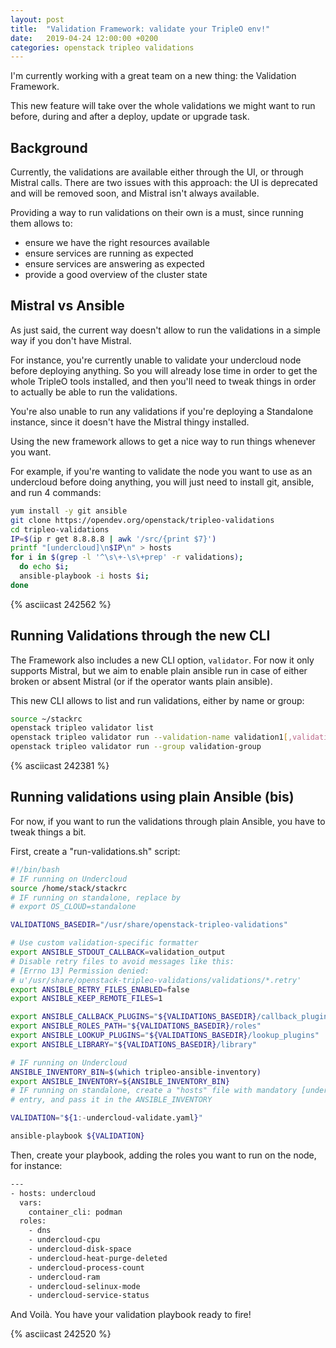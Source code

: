 ```yaml
---
layout: post
title:  "Validation Framework: validate your TripleO env!"
date:   2019-04-24 12:00:00 +0200
categories: openstack tripleo validations
---
```

I'm currently working with a great team on a new thing: the Validation Framework.

This new feature will take over the whole validations we might want to run
before, during and after a deploy, update or upgrade task.

Background
----------
Currently, the validations are available either through the UI, or through Mistral
calls. There are two issues with this approach: the UI is deprecated and will
be removed soon, and Mistral isn't always available.

Providing a way to run validations on their own is a must, since running them
allows to:
  * ensure we have the right resources available
  * ensure services are running as expected
  * ensure services are answering as expected
  * provide a good overview of the cluster state

Mistral vs Ansible
------------------
As just said, the current way doesn't allow to run the validations in a simple
way if you don't have Mistral.

For instance, you're currently unable to validate your undercloud node before
deploying anything. So you will already lose time in order to get the whole
TripleO tools installed, and then you'll need to tweak things in order to
actually be able to run the validations.

You're also unable to run any validations if you're deploying a Standalone
instance, since it doesn't have the Mistral thingy installed.

Using the new framework allows to get a nice way to run things whenever you
want.

For example, if you're wanting to validate the node you want to use as an
undercloud before doing anything, you will just need to install git, ansible,
and run 4 commands:
```Bash
yum install -y git ansible
git clone https://opendev.org/openstack/tripleo-validations
cd tripleo-validations
IP=$(ip r get 8.8.8.8 | awk '/src/{print $7}')
printf "[undercloud]\n$IP\n" > hosts
for i in $(grep -l '^\s\+-\s\+prep' -r validations);
  do echo $i;
  ansible-playbook -i hosts $i;
done
```

{% asciicast 242562 %}

Running Validations through the new CLI
---------------------------------------
The Framework also includes a new CLI option, ```validator```. For now it
only supports Mistral, but we aim to enable plain ansible run in case of either
broken or absent Mistral (or if the operator wants plain ansible).

This new CLI allows to list and run validations, either by name or group:
```Bash
source ~/stackrc
openstack tripleo validator list
openstack tripleo validator run --validation-name validation1[,validation2,...]
openstack tripleo validator run --group validation-group
```

{% asciicast 242381 %}

Running validations using plain Ansible (bis)
---------------------------------------------
For now, if you want to run the validations through plain Ansible, you have to
tweak things a bit.

First, create a "run-validations.sh" script:
```Bash
#!/bin/bash
# IF running on Undercloud
source /home/stack/stackrc
# IF running on standalone, replace by
# export OS_CLOUD=standalone

VALIDATIONS_BASEDIR="/usr/share/openstack-tripleo-validations"

# Use custom validation-specific formatter
export ANSIBLE_STDOUT_CALLBACK=validation_output
# Disable retry files to avoid messages like this:
# [Errno 13] Permission denied:
# u'/usr/share/openstack-tripleo-validations/validations/*.retry'
export ANSIBLE_RETRY_FILES_ENABLED=false
export ANSIBLE_KEEP_REMOTE_FILES=1

export ANSIBLE_CALLBACK_PLUGINS="${VALIDATIONS_BASEDIR}/callback_plugins"
export ANSIBLE_ROLES_PATH="${VALIDATIONS_BASEDIR}/roles"
export ANSIBLE_LOOKUP_PLUGINS="${VALIDATIONS_BASEDIR}/lookup_plugins"
export ANSIBLE_LIBRARY="${VALIDATIONS_BASEDIR}/library"

# IF running on Undercloud
ANSIBLE_INVENTORY_BIN=$(which tripleo-ansible-inventory)
export ANSIBLE_INVENTORY=${ANSIBLE_INVENTORY_BIN}
# IF running on standalone, create a "hosts" file with mandatory [undercloud]
# entry, and pass it in the ANSIBLE_INVENTORY

VALIDATION="${1:-undercloud-validate.yaml}"

ansible-playbook ${VALIDATION}

```

Then, create your playbook, adding the roles you want to run on the node, for
instance:
```Bash
---
- hosts: undercloud
  vars:
    container_cli: podman
  roles:
    - dns
    - undercloud-cpu
    - undercloud-disk-space
    - undercloud-heat-purge-deleted
    - undercloud-process-count
    - undercloud-ram
    - undercloud-selinux-mode
    - undercloud-service-status
```

And Voilà. You have your validation playbook ready to fire!

{% asciicast 242520 %}

